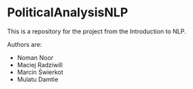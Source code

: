 # PoliticalAnalysisNLP

This is a repository for the project from the Introduction to NLP.

Authors are:

+ Noman Noor
+ Maciej Radziwill
+ Marcin Świerkot
+ Mulatu Damtie
